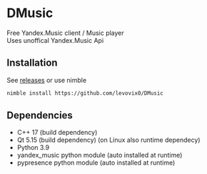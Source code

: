 # DMusic
Free Yandex.Music client / Music player  
Uses unoffical Yandex.Music Api

## Installation
See [releases](https://github.com/levovix0/DMusic/releases) or use nimble
```sh
nimble install https://github.com/levovix0/DMusic
```

## Dependencies
* C++ 17 (build dependency)
* Qt 5.15 (build dependency) (on Linux also runtime dependecy)
* Python 3.9
* yandex_music python module (auto installed at runtime)
* pypresence python module (auto installed at runtime)
